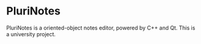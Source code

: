 # PluriNotes

PluriNotes is a oriented-object notes editor, powered by C++ and Qt. This is a university project.